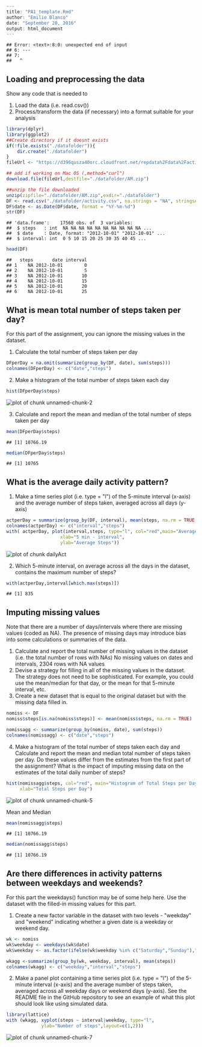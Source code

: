 

```r
---
title: "PA1_template.Rmd"
author: "Emilio Blanco"
date: "September 20, 2016"
output: html_document
---
```

```
## Error: <text>:8:0: unexpected end of input
## 6: ---
## 7: 
##   ^
```


## Loading and preprocessing the data

Show any code that is needed to

1. Load the data (i.e. read.csv())
2. Process/transform the data (if necessary) into a format suitable for your analysis


```r
library(dplyr)
library(ggplot2)
##Create directory if it doesnt exists
if(!file.exists("./datafolder")){
    dir.create("./datafolder")
}
fileUrl <- "https://d396qusza40orc.cloudfront.net/repdata%2Fdata%2Factivity.zip"

## add if working on Mac OS (,method="curl")
download.file(fileUrl,destfile="./datafolder/AM.zip") 

##unzip the file downloaded
unzip(zipfile="./datafolder/AM.zip",exdir="./datafolder")
DF <- read.csv("./datafolder/activity.csv", na.strings = "NA", stringsAsFactors=FALSE)
DF$date <- as.Date(DF$date, format = "%Y-%m-%d")
str(DF)
```

```
## 'data.frame':	17568 obs. of  3 variables:
##  $ steps   : int  NA NA NA NA NA NA NA NA NA NA ...
##  $ date    : Date, format: "2012-10-01" "2012-10-01" ...
##  $ interval: int  0 5 10 15 20 25 30 35 40 45 ...
```

```r
head(DF)
```

```
##   steps       date interval
## 1    NA 2012-10-01        0
## 2    NA 2012-10-01        5
## 3    NA 2012-10-01       10
## 4    NA 2012-10-01       15
## 5    NA 2012-10-01       20
## 6    NA 2012-10-01       25
```

## What is mean total number of steps taken per day?

For this part of the assignment, you can ignore the missing values in the dataset.

1. Calculate the total number of steps taken per day


```r
DFperDay = na.omit(summarize(group_by(DF, date), sum(steps)))
colnames(DFperDay) <- c("date","steps")
```

2. Make a histogram of the total number of steps taken each day

```r
hist(DFperDay$steps)
```

![plot of chunk unnamed-chunk-2](figure/unnamed-chunk-2-1.png)

3. Calculate and report the mean and median of the total number of steps taken per day

```r
mean(DFperDay$steps)
```

```
## [1] 10766.19
```

```r
median(DFperDay$steps)
```

```
## [1] 10765
```

## What is the average daily activity pattern?

1. Make a time series plot (i.e. type = "l") of the 5-minute interval (x-axis) and the average number of steps taken, averaged across all days (y-axis)


```r
actperDay = summarize(group_by(DF, interval), mean(steps, na.rm = TRUE))
colnames(actperDay) <- c("interval","steps")
with( actperDay, plot(interval,steps, type="l", col="red",main="Average Daily Activity Pattern", 
                    xlab="5 min - interval",
                    ylab="Average Steps"))
```

![plot of chunk dailyAct](figure/dailyAct-1.png)

2. Which 5-minute interval, on average across all the days in the dataset, contains the maximum number of steps?


```r
with(actperDay,interval[which.max(steps)])
```

```
## [1] 835
```
## Imputing missing values

Note that there are a number of days/intervals where there are missing values (coded as NA). The presence of missing days may introduce bias into some calculations or summaries of the data.

1. Calculate and report the total number of missing values in the dataset (i.e. the total number of rows with NAs)
    No missing values on dates and intervals, 2304 rows with NA values
2. Devise a strategy for filling in all of the missing values in the dataset. The strategy does not need to be sophisticated. For example, you could use the mean/median for that day, or the mean for that 5-minute interval, etc.
3. Create a new dataset that is equal to the original dataset but with the missing data filled in.
    

```r
nomiss <- DF
nomiss$steps[is.na(nomiss$steps)] <- mean(nomiss$steps, na.rm = TRUE)

nomissagg <- summarize(group_by(nomiss, date), sum(steps))
colnames(nomissagg) <- c("date","steps")
```

4. Make a histogram of the total number of steps taken each day and Calculate and report the mean and median total number of steps taken per day. Do these values differ from the estimates from the first part of the assignment? What is the impact of imputing missing data on the estimates of the total daily number of steps?


```r
hist(nomissagg$steps, col="red", main="Histogram of Total Steps per Day",
     xlab="Total Steps per Day")
```

![plot of chunk unnamed-chunk-5](figure/unnamed-chunk-5-1.png)

Mean and Median


```r
mean(nomissagg$steps)
```

```
## [1] 10766.19
```

```r
median(nomissagg$steps)
```

```
## [1] 10766.19
```

## Are there differences in activity patterns between weekdays and weekends?
For this part the weekdays() function may be of some help here. Use the dataset with the filled-in missing values for this part.

1. Create a new factor variable in the dataset with two levels - "weekday" and "weekend" indicating whether a given date is a weekday or weekend day.


```r
wk <- nomiss
wk$weekday <- weekdays(wk$date)
wk$weekday <- as.factor(ifelse(wk$weekday %in% c("Saturday","Sunday"),"weekend","weekday"))

wkagg <-summarize(group_by(wk, weekday, interval), mean(steps))
colnames(wkagg) <- c("weekday","interval","steps")
```

2. Make a panel plot containing a time series plot (i.e. type = "l") of the 5-minute interval (x-axis) and the average number of steps taken, averaged across all weekday days or weekend days (y-axis). See the README file in the GitHub repository to see an example of what this plot should look like using simulated data.


```r
library(lattice)
with (wkagg, xyplot(steps ~ interval|weekday, type="l", 
             ylab="Number of steps",layout=c(1,2)))
```

![plot of chunk unnamed-chunk-7](figure/unnamed-chunk-7-1.png)
```


